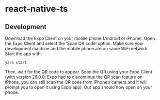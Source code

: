 # react-native-ts

## Development

Download the Expo Client on your mobile phone (Android or iPhone). Open the Expo Client and select the ‘Scan QR code’ option. Make sure your development machine and the mobile phone are on same WiFi network. Start the app with:

```bash
yarn start
```

Then, wait for the QR code to appear. Scan the QR using your Expo Client (with version 26.0.0, Expo had to discontinue the QR scan feature on iPhone, you can still scan the QR code from iPhone’s camera and it will prompt you to open it using Expo app). Our app should now open on your phone.

